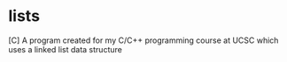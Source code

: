 # lists
[C] A program created for my C/C++ programming course at UCSC which uses a linked list data structure
